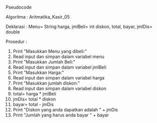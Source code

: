 Pseudocode

Algoritma : Aritmatika_Kasir_05

Deklarasi :
Menu= String
harga, jmlBeli= int
diskon, total, bayar, jmlDis= double

Prosedur :
1. Print "Masukkan Menu yang dibeli:"
2. Read input dan simpan dalam variabel menu
3. Print "Masukkan Jumlah Beli:"
4. Read input dan simpan dalam variabel jmIBeli
5. Print "Masukkan Harga:"
6. Read input dan simpan dalam variabel harga
7. Print "Masukkan jumlah diskon:"
8. Read input dan simpan dalam variabel diskon
9. total= harga * jmIBeli
10. jmDis= total * diskon
11. bayar= total - jmDis
12. Print "Diskon yang anda dapatkan adalah " + jmDis
13. Print "Jumlah yang harus anda bayar " + bayar